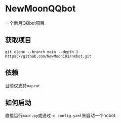 # NewMoonQQbot
一个新月QQbot项目.  

## 获取项目
`git clone --branch main --depth 1 https://github.com/NewMoon101/nmbot.git`  

## 依赖
目前仅支持`napcat`  

## 如何启动
直接运行`main.py`或通过`-c config.yaml`来启动一个ncbot.  
